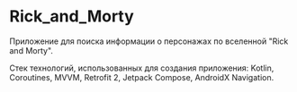 # Rick_and_Morty
Приложение для поиска информации о персонажах по вселенной "Rick and Morty".

Стек технологий, использованных для создания приложения: Kotlin, Coroutines, MVVM, Retrofit 2, Jetpack Compose, AndroidX Navigation. 
